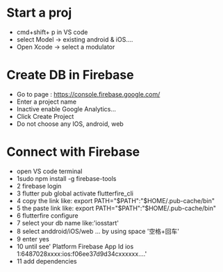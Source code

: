 # Start a proj

* cmd+shift+ p in VS code
* select Model -> existing android & iOS....
* Open Xcode -> select a modulator 

# Create DB in Firebase

* Go to page : https://console.firebase.google.com/
* Enter a project name
* Inactive enable Google Analytics...
* Click Create Project
* Do not choose any IOS, android, web

# Connect with Firebase

* open VS code terminal
* 1sudo npm install -g firebase-tools
* 2 firebase login
* 3 flutter pub global activate flutterfire_cli
* 4 copy the link like: export PATH="$PATH":"$HOME/.pub-cache/bin"
* 5 the paste link like: export PATH="$PATH":"$HOME/.pub-cache/bin"
* 6 flutterfire configure
* 7 select your db name like:'iosstart'
* 8 select anddroid/iOS/web ... by using space '空格+回车'
* 9 enter yes 
* 10 until see' Platform  Firebase App Id
  ios       1:6487028xxxx:ios:f06ee37d9d34cxxxxxx....'
* 11 add dependencies
